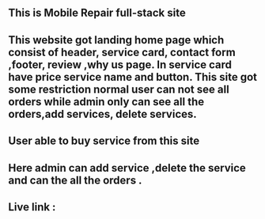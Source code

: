 ## This is Mobile Repair full-stack site 
## This website got landing home page which consist of header, service card, contact form ,footer, review ,why us  page. In service card have price service name and button. This site got some restriction normal user can not see all orders while admin only can see all the orders,add services, delete services.

## User able to buy service from this site 
## Here admin can add service ,delete the service and can the all the orders .
## Live link : 